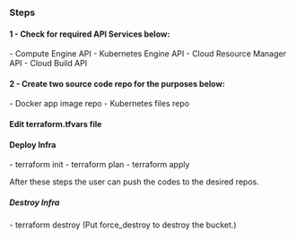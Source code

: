<h3>Steps</h3>
<h4>1 - Check for required API Services below:</h4>
 - Compute Engine API
 - Kubernetes Engine API
 - Cloud Resource Manager API
 - Cloud Build API

<h4>2 - Create two source code repo for the purposes below:</h4>
 - Docker app image repo
 - Kubernetes files repo

<h4>Edit terraform.tfvars file</h4>

<h4>Deploy Infra</h4>
- terraform init
- terraform plan
- terraform apply

After these steps the user can push the codes to the desired repos.

<h5>Destroy Infra</h5>
- terraform destroy (Put force_destroy to destroy the bucket.)
